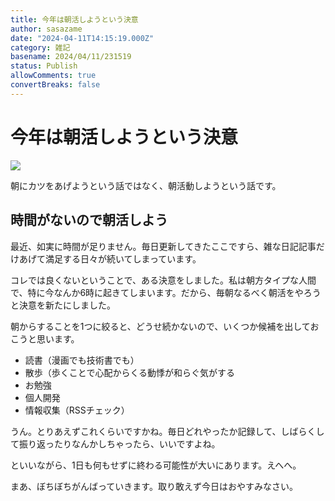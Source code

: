 ```yaml
---
title: 今年は朝活しようという決意
author: sasazame
date: "2024-04-11T14:15:19.000Z"
category: 雑記
basename: 2024/04/11/231519
status: Publish
allowComments: true
convertBreaks: false
---
```

# 今年は朝活しようという決意

![](https://cdn-ak.f.st-hatena.com/images/fotolife/s/sasazame/20230908/20230908202155.png)

朝にカツをあげようという話ではなく、朝活動しようという話です。

<!-- Extended Body -->

## 時間がないので朝活しよう

最近、如実に時間が足りません。毎日更新してきたここですら、雑な日記記事だけあげて満足する日々が続いてしまっています。

コレでは良くないということで、ある決意をしました。私は朝方タイプな人間で、特に今なんか6時に起きてしまいます。だから、毎朝なるべく朝活をやろうと決意を新たにしました。

朝からすることを1つに絞ると、どうせ続かないので、いくつか候補を出しておこうと思います。

-   読書（漫画でも技術書でも）
-   散歩（歩くことで心配からくる動悸が和らぐ気がする
-   お勉強
-   個人開発
-   情報収集（RSSチェック）

うん。とりあえずこれくらいですかね。毎日どれやったか記録して、しばらくして振り返ったりなんかしちゃったら、いいですよね。

といいながら、1日も何もせずに終わる可能性が大いにあります。えへへ。

まあ、ぼちぼちがんばっていきます。取り敢えず今日はおやすみなさい。